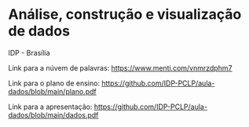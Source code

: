 # Análise, construção e visualização de dados

IDP - Brasília

Link para a núvem de palavras: https://www.menti.com/vnmrzdphm7

Link para o plano de ensino: https://github.com/IDP-PCLP/aula-dados/blob/main/plano.pdf

Link para a apresentação: https://github.com/IDP-PCLP/aula-dados/blob/main/dados.pdf
